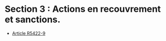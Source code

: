 #  Section 3 : Actions en recouvrement et sanctions.

* [Article R5422-9](./LEGIARTI000019562585.md)

